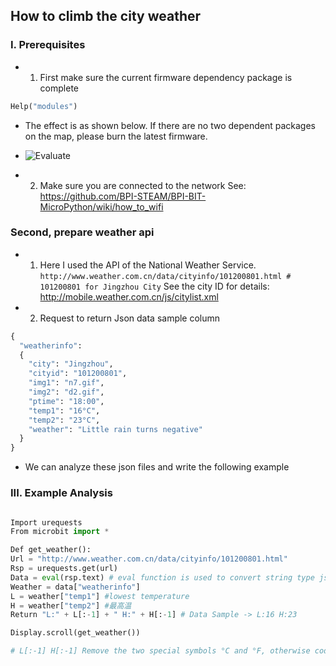 ## How to climb the city weather

### I. Prerequisites

- 1. First make sure the current firmware dependency package is complete
```python
Help("modules")
```

- The effect is as shown below. If there are no two dependent packages on the map, please burn the latest firmware.

- ![Evaluate](weather/check.png)

- 2. Make sure you are connected to the network
See: https://github.com/BPI-STEAM/BPI-BIT-MicroPython/wiki/how_to_wifi



### Second, prepare weather api

- 1. Here I used the API of the National Weather Service.
`http://www.weather.com.cn/data/cityinfo/101200801.html # 101200801 for Jingzhou City`
See the city ID for details: http://mobile.weather.com.cn/js/citylist.xml
- 2. Request to return Json data sample column
```python
{
  "weatherinfo":
  {
    "city": "Jingzhou",
    "cityid": "101200801",
    "img1": "n7.gif",
    "img2": "d2.gif",
    "ptime": "18:00",
    "temp1": "16°C",
    "temp2": "23°C",
    "weather": "Little rain turns negative"
  }
}
```


- We can analyze these json files and write the following example
### III. Example Analysis
```python

Import urequests
From microbit import *

Def get_weather():
Url = "http://www.weather.com.cn/data/cityinfo/101200801.html"
Rsp = urequests.get(url)
Data = eval(rsp.text) # eval function is used to convert string type json data -> to python dictionary type
Weather = data["weatherinfo"]
L = weather["temp1"] #lowest temperature
H = weather["temp2"] #最高温
Return "L:" + L[:-1] + " H:" + H[:-1] # Data Sample -> L:16 H:23

Display.scroll(get_weather())

# L[:-1] H[:-1] Remove the two special symbols °C and °F, otherwise coding errors will occur
```